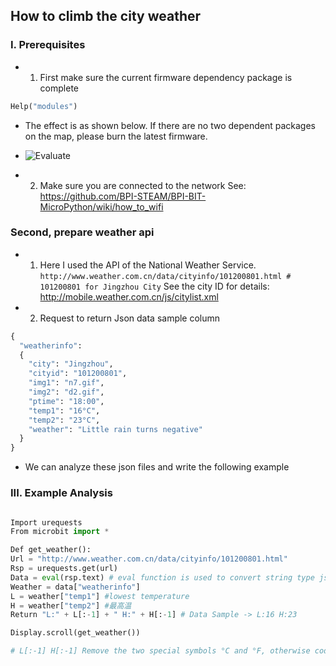 ## How to climb the city weather

### I. Prerequisites

- 1. First make sure the current firmware dependency package is complete
```python
Help("modules")
```

- The effect is as shown below. If there are no two dependent packages on the map, please burn the latest firmware.

- ![Evaluate](weather/check.png)

- 2. Make sure you are connected to the network
See: https://github.com/BPI-STEAM/BPI-BIT-MicroPython/wiki/how_to_wifi



### Second, prepare weather api

- 1. Here I used the API of the National Weather Service.
`http://www.weather.com.cn/data/cityinfo/101200801.html # 101200801 for Jingzhou City`
See the city ID for details: http://mobile.weather.com.cn/js/citylist.xml
- 2. Request to return Json data sample column
```python
{
  "weatherinfo":
  {
    "city": "Jingzhou",
    "cityid": "101200801",
    "img1": "n7.gif",
    "img2": "d2.gif",
    "ptime": "18:00",
    "temp1": "16°C",
    "temp2": "23°C",
    "weather": "Little rain turns negative"
  }
}
```


- We can analyze these json files and write the following example
### III. Example Analysis
```python

Import urequests
From microbit import *

Def get_weather():
Url = "http://www.weather.com.cn/data/cityinfo/101200801.html"
Rsp = urequests.get(url)
Data = eval(rsp.text) # eval function is used to convert string type json data -> to python dictionary type
Weather = data["weatherinfo"]
L = weather["temp1"] #lowest temperature
H = weather["temp2"] #最高温
Return "L:" + L[:-1] + " H:" + H[:-1] # Data Sample -> L:16 H:23

Display.scroll(get_weather())

# L[:-1] H[:-1] Remove the two special symbols °C and °F, otherwise coding errors will occur
```